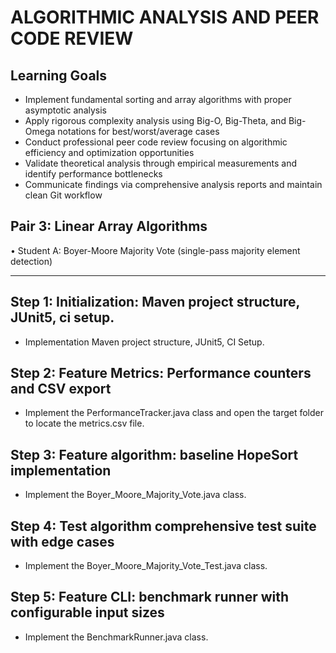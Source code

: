 # ALGORITHMIC ANALYSIS AND PEER CODE REVIEW

## Learning Goals
- Implement fundamental sorting and array algorithms with proper asymptotic analysis
- Apply rigorous complexity analysis using Big-O, Big-Theta, and Big-Omega notations for
  best/worst/average cases
- Conduct professional peer code review focusing on algorithmic efficiency and optimization
  opportunities
- Validate theoretical analysis through empirical measurements and identify performance bottlenecks
- Communicate findings via comprehensive analysis reports and maintain clean Git workflow

## Pair 3: Linear Array Algorithms
• Student A: Boyer-Moore Majority Vote (single-pass majority element detection)

---
## Step 1: Initialization: Maven project structure, JUnit5, ci setup.

- Implementation Maven project structure, JUnit5, CI Setup.

## Step 2: Feature Metrics: Performance counters and CSV export

- Implement the PerformanceTracker.java class and open the target folder to locate the metrics.csv file.

## Step 3: Feature algorithm: baseline HopeSort implementation

- Implement the Boyer_Moore_Majority_Vote.java class.

## Step 4: Test algorithm comprehensive test suite with edge cases

- Implement the Boyer_Moore_Majority_Vote_Test.java class.

## Step 5: Feature CLI: benchmark runner with configurable input sizes

- Implement the BenchmarkRunner.java class.
